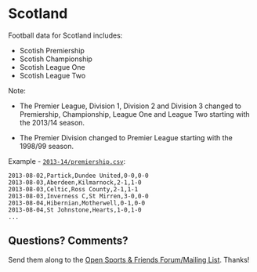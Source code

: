 # Scotland

Football data for Scotland includes:

- Scotish Premiership
- Scotish Championship
- Scotish League One
- Scotish League Two


Note:

- The Premier League, Division 1, Division 2 and Division 3 changed to
  Premiership, Championship, League One and League Two starting with the 2013/14 season.

- The Premier Division changed to Premier League starting with the 1998/99 season.


Example - [`2013-14/premiership.csv`](2013-14/premiership.csv):

~~~
2013-08-02,Partick,Dundee United,0-0,0-0
2013-08-03,Aberdeen,Kilmarnock,2-1,1-0
2013-08-03,Celtic,Ross County,2-1,1-1
2013-08-03,Inverness C,St Mirren,3-0,0-0
2013-08-04,Hibernian,Motherwell,0-1,0-0
2013-08-04,St Johnstone,Hearts,1-0,1-0
...
~~~


## Questions? Comments?

Send them along to the
[Open Sports & Friends Forum/Mailing List](http://groups.google.com/group/opensport).
Thanks!

